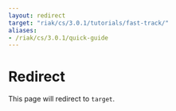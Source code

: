 ```yaml
---
layout: redirect
target: "riak/cs/3.0.1/tutorials/fast-track/"
aliases:
- /riak/cs/3.0.1/quick-guide
---
```


# Redirect

This page will redirect to `target`.
